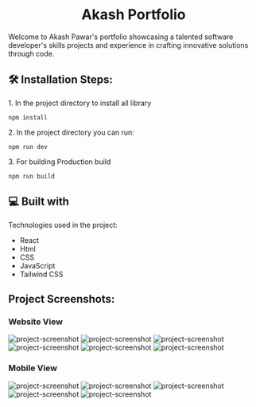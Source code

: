 <h1 align="center" id="title">Akash Portfolio</h1>

<p id="description">Welcome to Akash Pawar's portfolio showcasing a talented software developer's skills projects and experience in crafting innovative solutions through code.</p>


<h2>🛠️ Installation Steps:</h2>

<p>1. In the project directory to install all library</p>

```
npm install
```

<p>2. In the project directory you can run:</p>

```
npm run dev
```

<p>3. For building Production build</p>

```
npm run build
```

  
  
<h2>💻 Built with</h2>

Technologies used in the project:

*   React
*   Html
*   CSS
*   JavaScript
*   Tailwind CSS

<h2>Project Screenshots:</h2>

<h3>Website View</h3>

<span><img src="https://github.com/akashpawar43/Portfolio/blob/master/public/assets/website1.png" alt="project-screenshot" ></span>
<span><img src="https://github.com/akashpawar43/Portfolio/blob/master/public/assets/website2.png" alt="project-screenshot" ></span>
<span><img src="https://github.com/akashpawar43/Portfolio/blob/master/public/assets/website3.png" alt="project-screenshot" ></span>
<span><img src="https://github.com/akashpawar43/Portfolio/blob/master/public/assets/website4.png" alt="project-screenshot" ></span>
<span><img src="https://github.com/akashpawar43/Portfolio/blob/master/public/assets/website5.png" alt="project-screenshot" ></span>
<span><img src="https://github.com/akashpawar43/Portfolio/blob/master/public/assets/website6.png" alt="project-screenshot" ></span>

<h3>Mobile View</h3>

<span><img src="https://github.com/akashpawar43/Portfolio/blob/master/public/assets/mobile1.png" alt="project-screenshot" ></span>
<span><img src="https://github.com/akashpawar43/Portfolio/blob/master/public/assets/mobile2.png" alt="project-screenshot" ></span>
<span><img src="https://github.com/akashpawar43/Portfolio/blob/master/public/assets/mobile3.png" alt="project-screenshot" ></span>
<span><img src="https://github.com/akashpawar43/Portfolio/blob/master/public/assets/mobile4.png" alt="project-screenshot" ></span>
<span><img src="https://github.com/akashpawar43/Portfolio/blob/master/public/assets/mobile5.png" alt="project-screenshot" ></span>
